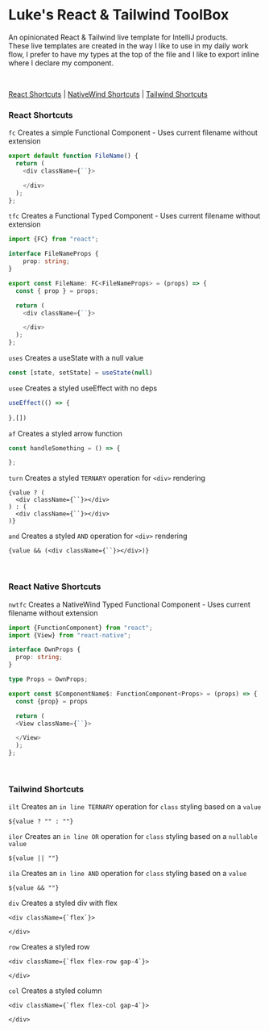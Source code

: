 # Luke's React & Tailwind ToolBox
An opinionated React & Tailwind live template for IntelliJ products. <br/>
These live templates are created in the way I like to use in my daily work
flow, I prefer to have my types at the top of the file and I like to export 
inline where I declare my component.

<br/>

[React Shortcuts](#react-shortcuts) |
[NativeWind Shortcuts](#react-native-shortcuts) |
[Tailwind Shortcuts](#tailwind-shortcuts)

### React Shortcuts
```fc```
Creates a simple Functional Component - Uses current filename without extension
```javascript
export default function FileName() {
  return (
    <div className={``}>

    </div>
  );
};
```
```tfc```
Creates a Functional Typed Component - Uses current filename without extension
```typescript jsx
import {FC} from "react";

interface FileNameProps {
	prop: string;
}

export const FileName: FC<FileNameProps> = (props) => {
  const { prop } = props;

  return (
    <div className={``}>

    </div>
  );
};
```
```uses```
Creates a useState with a null value
```typescript
const [state, setState] = useState(null)
```
```usee```
Creates a styled useEffect with no deps
```typescript
useEffect(() => {
    
},[])
```
```af```
Creates a styled arrow function
```typescript
const handleSomething = () => {

};
```
```turn```
Creates a styled ```TERNARY``` operation for ```<div>``` rendering
```tsx
{value ? (
  <div className={``}></div>
) : (
  <div className={``}></div>
)}
```
```and```
Creates a styled ```AND``` operation for ```<div>``` rendering
```tsx
{value && (<div className={``}></div>)}
```

<br/>

### React Native Shortcuts
```nwtfc```
Creates a NativeWind Typed Functional Component - Uses current filename without extension
```typescript jsx
import {FunctionComponent} from "react";
import {View} from "react-native";

interface OwnProps {
  prop: string;
}

type Props = OwnProps;

export const $ComponentName$: FunctionComponent<Props> = (props) => {
  const {prop} = props

  return (
  <View className={``}>

  </View>
  );
};
```


<br/>

### Tailwind Shortcuts
```ilt```
Creates an ```in line TERNARY``` operation for ```class``` styling based 
on a ```value```
```tsx
${value ? "" : ""}
```
```ilor```
Creates an ```in line OR``` operation for ```class``` styling based on a ```nullable 
value```
```tsx
${value || ""}
```
```ila```
Creates an ```in line AND``` operation for ```class``` styling based on a ```value```
```tsx
${value && ""}
```
```div```
Creates a styled div with flex
```tsx
<div className={`flex`}>

</div>
```
```row```
Creates a styled row
```tsx
<div className={`flex flex-row gap-4`}>

</div>
```
```col```
Creates a styled column
```tsx
<div className={`flex flex-col gap-4`}>

</div>
```




